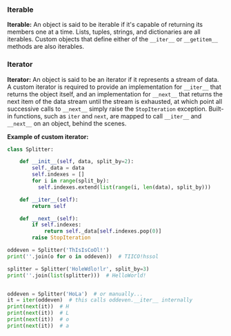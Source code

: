 ### Iterable
**Iterable:** An object is said to be iterable if it's capable of returning
its members one at a time. Lists, tuples, strings, and dictionaries are all
iterables. Custom objects that define either of the `__iter__` or
`__getitem__` methods are also iterables.
### Iterator
**Iterator:** An object is said to be an iterator if it represents a stream
of data. A custom iterator is required to provide an implementation for
`__iter__` that returns the object itself, and an implementation for
`__next__` that returns the next item of the data stream until the stream is
exhausted, at which point all successive calls to `__next__` simply raise the
`StopIteration` exception. Built-in functions, such as `iter` and `next`, are
mapped to call `__iter__` and `__next__` on an object, behind the scenes.

**Example of custom iterator:**
```python
class Splitter:

    def __init__(self, data, split_by=2):
        self._data = data
        self.indexes = []
        for i in range(split_by):
          self.indexes.extend(list(range(i, len(data), split_by)))

    def __iter__(self):
        return self

    def __next__(self):
        if self.indexes:
            return self._data[self.indexes.pop(0)]
        raise StopIteration

oddeven = Splitter('ThIsIsCoOl!')
print(''.join(o for o in oddeven))  # TIICO!hssol

splitter = Splitter('HoleWdlo!lr', split_by=3)
print(''.join(list(splitter)))  # HelloWorld!


oddeven = Splitter('HoLa')  # or manually...
it = iter(oddeven)  # this calls oddeven.__iter__ internally
print(next(it))  # H
print(next(it))  # L
print(next(it))  # o
print(next(it))  # a
```